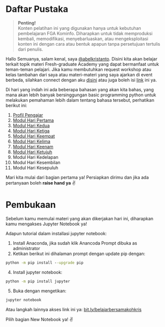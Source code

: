 <h1>Daftar Pustaka</h1>
<!--Penulisan @abelkristanto-->

>**Penting!**</br>Konten pelatihan ini yang digunakan hanya untuk kebutuhan pembelajaran FGA Kominfo. Diharapkan untuk tidak memproduksi kembali, memodifikasi, menyebarluaskan, atau mengeksploitasi konten ini dengan cara atau bentuk apapun tanpa persetujuan tertulis dari penulis.

Hallo Semuanya, salam kenal, saya [@abelkristanto](https://www.instagram.com/abelkristanto/). Disini kita akan belajar terkait topik materi Fresh-graduate Academy yang dapat bermanfaat untuk teman-teman pelajari. Jika kamu membutuhkan request workshop atau kelas tambahan dari saya atau materi-materi yang saya ajarkan di event berbeda, silahkan connect dengan aku [disini](https://www.linkedin.com/in/abelkristanto/) atau juga boleh isi [link](https://forms.office.com/r/sTTzA65YGw) ini ya.
<p>Di hari yang indah ini ada beberapa bahasan yang akan kita bahas, yang mana akan lebih banyak bersinggungan basic programming python untuk melakukan pemahaman lebih dalam tentang bahasa tersebut, perhatikan berikut ini:</p>

1. [Profil Pengajar](https://id.linkedin.com/in/abelkristanto/)
2. [Modul Hari Pertama](https://github.com/AbelKristanto/kominfofgabatch2/blob/main/day1/README.md)
3. [Modul Hari Kedua](https://github.com/AbelKristanto/kominfofgabatch2/blob/main/day2/README.md)
4. [Modul Hari Ketiga](https://github.com/AbelKristanto/kominfofgabatch2/blob/main/day3/README.md)
5. [Modul Hari Keempat](https://github.com/AbelKristanto/kominfofgabatch2/blob/main/day-4/readme.MD)
6. [Modul Hari Kelima](https://github.com/AbelKristanto/kominfofgabatch2/blob/main/day-5/readme.MD)
7. [Modul Hari Keenam](https://github.com/AbelKristanto/kominfofgabatch2/blob/main/day-6/readme.MD)
8. [Modul Hari Ketujuh](https://github.com/AbelKristanto/kominfofgabatch2/blob/main/day-7/readme.MD)
9. Modul Hari Kedelapan
10. Modul Hari Kesembilan
11. Modul Hari Kesepuluh

<p>Mari kita mulai dari bagian pertama ya! Persiapkan dirimu dan jika ada pertanyaan boleh <b>raise hand ya</b> &#9996</p>

<h1>Pembukaan</h1>

Sebelum kamu memulai materi yang akan dikerjakan hari ini, diharapkan kamu mengakses Jupyter Notebook ya! 

<i class="fas fa-spinner fa-spin"></i>

Adapun tutorial dalam installasi jupyter notebook:

1. Install Anaconda, jika sudah klik Anancoda Prompt dibuka as administrator
2. Ketikan berikut ini dihalaman prompt dengan update pip dengan: 

```cmd
python -m pip install --upgrade pip
```

4. Install jupyter notebook: 

```cmd
python -m pip install jupyter
```

5. Buka dengan mengetikan: 

```cmd
jupyter notebook
```

Atau langkah lainnya akses link ini ya: [bit.ly/belajarbersamakohkris](bit.ly/belajarbersamakohkris) 
<p>Pilih bagian New Notebook ya! &#9996</p>



